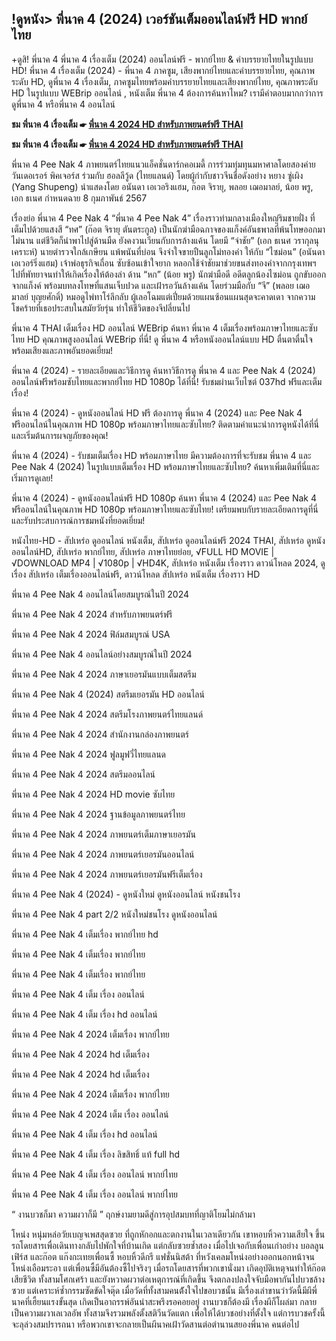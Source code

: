 ## !ดูหนัง> พี่นาค 4 (2024) เวอร์ชันเต็มออนไลน์ฟรี HD พากย์ไทย 
+ดูสิ! พี่นาค 4 พี่นาค 4 เรื่องเต็ม (2024) ออนไลน์ฟรี - พากย์ไทย & คำบรรยายไทยในรูปแบบ HD! พี่นาค 4 เรื่องเต็ม (2024) - พี่นาค 4 ภาคซูม, เสียงพากย์ไทยและคำบรรยายไทย, คุณภาพระดับ HD, ดูพี่นาค 4 เรื่องเต็ม, ภาคซูมไทยพร้อมคำบรรยายไทยและเสียงพากย์ไทย, คุณภาพระดับ HD ในรูปแบบ WEBrip ออนไลน์ , หนังเต็ม พี่นาค 4 ต้องการค้นหาไหม? เรามีคำตอบมากกว่าการดูพี่นาค 4 หรือพี่นาค 4 ออนไลน์

**ชม พี่นาค 4 เรื่องเต็ม ☛ [พี่นาค 4 2024 HD สำหรับภาพยนตร์ฟรี THAI](https://hd.lemovies.top/th/movie/1172533/pee-nak-4)**

**ชม พี่นาค 4 เรื่องเต็ม ☛ [พี่นาค 4 2024 HD สำหรับภาพยนตร์ฟรี THAI](https://hd.lemovies.top/th/movie/1172533/pee-nak-4)**

พี่นาค 4 Pee Nak 4 ภาพยนตร์ไทยแนวแอ็คชั่นดาร์กคอเมดี้ การร่วมทุ่มทุนมหาศาลโดยสองค่าย วันเดอเรอร์ พิคเจอร์ส ร่วมกับ ฮอลลีวู้ด (ไทยแลนด์) โดยผู้กำกับชาวจีนชื่อดังอย่าง หยาง ซู่เผิง (Yang Shupeng) นำแสดงโดย อนันดา เอเวอริงแฮม, ก๊อต จิรายุ, พลอย เฌอมาลย์, น้อย พรู, เอก ธเนศ กำหนดฉาย 8 กุมภาพันธ์ 2567

เรื่องย่อ พี่นาค 4 Pee Nak 4 “พี่นาค 4 Pee Nak 4” เรื่องราวท่ามกลางเมืองใหญ่ริมชายฝั่ง ที่เต็มไปด้วยแสงสี “ทศ” (ก๊อต จิรายุ ตันตระกูล) เป็นนักฆ่ามือฉกาจของแก็งค์อันธพาลที่พ้นโทษออกมาไม่นาน แต่ชีวิตก็นำพาไปสู่ด้านมืด ยังคงวนเวียนกับการล้างแค้น โดยมี “จ่าชัย” (เอก ธเนศ วรากุลนุเคราะห์) นายตำรวจใกล้เกษียน แพ้พนันที่บ่อน จึงจำใจขายปืนลูกโม่ทองคำ ให้กับ “ไซม่อน” (อนันดา เอเวอร์ริ่งแฮม) เจ้าพ่อธุรกิจเถื่อน ซับซ้อนเข้าใจยาก หลอกใช้จ่าชัยมาช่วยขนส่งทองคำจากกรุงเทพฯ ไปที่พัทยาจนทำให้เกิดเรื่องให้ต้องล่า ด้าน “หก” (น้อย พรู) นักฆ่ามือดี อดีตลูกน้องไซม่อน ถูกขับออกจากแก็งค์ พร้อมบทลงโทษที่แสนเจ็บปวด และเฝ้ารอวันล้างแค้น โดยร่วมมือกับ “จี” (พลอย เฌอมาลย์ บุญยศักดิ์) หมอดูไพ่ทาโร่ลึกลับ ผู้เลอโฉมแต่เปี่ยมด้วยแผนซ้อนแผนสุดจะคาดเดา จากความโชคร้ายที่เธอประสบในสมัยวัยรุ่น ทำให้ชีวิตของจีปลี่ยนไป

พี่นาค 4 THAI เต็มเรื่อง HD ออนไลน์ WEBrip ค้นหา พี่นาค 4 เต็มเรื่องพร้อมภาษาไทยและซับไทย HD คุณภาพสูงออนไลน์ WEBrip ที่นี่! ดู พี่นาค 4 หรือหนังออนไลน์แบบ HD ตื่นตาตื่นใจพร้อมเสียงและภาพอันยอดเยี่ยม!

พี่นาค 4 (2024) - รายละเอียดและวิธีการดู ค้นหาวิธีการดู พี่นาค 4 และ Pee Nak 4 (2024) ออนไลน์ฟรีพร้อมซับไทยและพากย์ไทย HD 1080p ได้ที่นี่! รับชมผ่านเว็บไซต์ 037hd ฟรีและเต็มเรื่อง!

พี่นาค 4 (2024) - ดูหนังออนไลน์ HD ฟรี ต้องการดู พี่นาค 4 (2024) และ Pee Nak 4 ฟรีออนไลน์ในคุณภาพ HD 1080p พร้อมภาษาไทยและซับไทย? ติดตามคำแนะนำการดูหนังได้ที่นี่และเริ่มต้นการผจญภัยของคุณ!

พี่นาค 4 (2024) - รับชมเต็มเรื่อง HD พร้อมภาษาไทย มีความต้องการที่จะรับชม พี่นาค 4 และ Pee Nak 4 (2024) ในรูปแบบเต็มเรื่อง HD พร้อมภาษาไทยและซับไทย? ค้นหาเพิ่มเติมที่นี่และเริ่มการดูเลย!

พี่นาค 4 (2024) - ดูหนังออนไลน์ฟรี HD 1080p ค้นหา พี่นาค 4 (2024) และ Pee Nak 4 ฟรีออนไลน์ในคุณภาพ HD 1080p พร้อมภาษาไทยและซับไทย! เตรียมพบกับรายละเอียดการดูที่นี่และรับประสบการณ์การชมหนังที่ยอดเยี่ยม!

หนังไทย-HD - สัปเหร่อ ดูออนไลน์ หนังเต็ม, สัปเหร่อ ดูออนไลน์ฟรี 2024 THAI, สัปเหร่อ ดูหนังออนไลน์HD, สัปเหร่อ พากย์ไทย, สัปเหร่อ ภาษาไทยย่อย, √FULL HD MOVIE | √DOWNLOAD MP4 | √1080p | √HD4K, สัปเหร่อ หนังเต็ม เรื่องราว ดาวน์โหลด 2024, ดูเรื่อง สัปเหร่อ เต็มเรื่องออนไลน์ฟรี, ดาวน์โหลด สัปเหร่อ หนังเต็ม เรื่องราว HD

พี่นาค 4 Pee Nak 4 ออนไลน์โดยสมบูรณ์ในปี 2024

พี่นาค 4 Pee Nak 4 2024 สำหรับภาพยนตร์ฟรี

พี่นาค 4 Pee Nak 4 2024 ฟิล์มสมบูรณ์ USA

พี่นาค 4 Pee Nak 4 ออนไลน์อย่างสมบูรณ์ในปี 2024

พี่นาค 4 Pee Nak 4 2024 ภาษาเยอรมันแบบเต็มสตรีม

พี่นาค 4 Pee Nak 4 (2024) สตรีมเยอรมัน HD ออนไลน์

พี่นาค 4 Pee Nak 4 2024 สตรีมโรงภาพยนตร์ไทยแลนด์

พี่นาค 4 Pee Nak 4 2024 สํานักงานกล่องภาพยนตร์

พี่นาค 4 Pee Nak 4 2024 ฟูลมูฟวี่ไทยแลนด

พี่นาค 4 Pee Nak 4 2024 สตรีมออนไลน์

พี่นาค 4 Pee Nak 4 2024 HD movie ซับไทย

พี่นาค 4 Pee Nak 4 2024 ฐานข้อมูลภาพยนตร์ไทย

พี่นาค 4 Pee Nak 4 2024 ภาพยนตร์เต็มภาษาเยอรมัน

พี่นาค 4 Pee Nak 4 2024 ภาพยนตร์เยอรมันออนไลน์

พี่นาค 4 Pee Nak 4 2024 ภาพยนตร์เยอรมันฟรีเต็มเรื่อง

พี่นาค 4 Pee Nak 4 (2024) - ดูหนังใหม่ ดูหนังออนไลน์ หนังชนโรง

พี่นาค 4 Pee Nak 4 part 2/2 หนังใหม่ชนโรง ดูหนังออนไลน์

พี่นาค 4 Pee Nak 4 เต็มเรื่อง พากย์ไทย hd

พี่นาค 4 Pee Nak 4 เต็มเรื่อง พากย์ไทย

พี่นาค 4 Pee Nak 4 เต็มเรื่อง พากย์ไทย

พี่นาค 4 Pee Nak 4 เต็ม เรื่อง ออนไลน์

พี่นาค 4 Pee Nak 4 เต็ม เรื่อง hd ออนไลน์

พี่นาค 4 Pee Nak 4 2024 เต็มเรื่อง พากย์ไทย

พี่นาค 4 Pee Nak 4 2024 hd เต็มเรื่อง

พี่นาค 4 Pee Nak 4 2024 hd เต็มเรื่อง

พี่นาค 4 Pee Nak 4 2024 เต็มเรื่อง พากย์ไทย

พี่นาค 4 Pee Nak 4 2024 เต็ม เรื่อง ออนไลน์

พี่นาค 4 Pee Nak 4 เต็ม เรื่อง hd ออนไลน์

พี่นาค 4 Pee Nak 4 เต็ม เรื่อง ลิขสิทธิ์ แท้ full hd

พี่นาค 4 Pee Nak 4 เต็ม เรื่อง ออนไลน์ พากย์ไทย

พี่นาค 4 Pee Nak 4 เต็ม เรื่อง ออนไลน์ พากย์ไทย

“ งานบวชก็มา ความผวาก็มี ” ฤกษ์งามยามดีสู่การอุปสมบทที่ญาติโยมไม่กล้ามา

โหน่ง หนุ่มหล่อวัยเบญจเพสสุดซวย ที่ถูกหักอกและตกงานในเวลาเดียวกัน เขาหอบหิ้วความเสียใจ ขึ้นรถโดยสารเพื่อเดินทางกลับไปพักใจที่บ้านเกิด แต่กลับซวยซํ้าสอง เมื่อไปเจอกับเพื่อนเก่าอย่าง บอลลูน เฟิร์ส และก๊อต แก๊งกะเทยเพื่อนซี้ หอบหิ้วดีกรี แฟชั่นนิสต้า ที่หวังเคลมโหน่งอย่างออกนอกหน้าจนโหน่งเอือมระอา แต่เพื่อนซี้มีอันต้องซี้ไปจริงๆ เมื่อรถโดยสารที่พวกเขานั่งมา เกิดอุบัติเหตุจนทําให้ก๊อตเสียชีวิต ทั้งสามโศกเศร้า และยังหวาดผวาต่อเหตุการณ์ที่เกิดขึ้น จึงตกลงปลงใจจับมือพากันไปบวชล้างซวย แต่เคราะห์ซํ้ากรรมซัดขัดใจตุ๊ด เมื่อวัดที่ทั้งสามคนต้ังใจไปขอบวชนั้น มีเรื่องเล่าขานว่าวัดนี้มีผีพี่นาคที่เฮี้ยนแรงขั้นสุด เกิดเป็นอาถรรพ์อันน่าสะพรึงรอคอยอยู่ งานบวชก็ต้องมี เรื่องผีก็โผล่มา กลายเป็นความผวาเลเวลอัพ ทั้งสามจึงรวมพลังตั้งสติวีนวัดแตก เพื่อให้ได้บวชอย่างที่ตั้งใจ แต่การบวชครั้งนี้จะลุล่วงสมปรารถนา หรือพวกเขาจะกลายเป็นผีนาคเฝ้าวัดสานต่อตํานานสยองพี่นาค คนต่อไป

